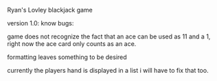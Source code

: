 Ryan's Lovley blackjack game

version 1.0:
know bugs:

game does not recognize the fact that an ace can be used as 11 and a 1, right now the ace card
only counts as an ace.

formatting leaves something to be desired 

currently the players hand is displayed in a list i will have to fix that too.

